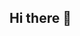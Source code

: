 ## Hi there 👋

<!--
**Drozeler/Drozeler** is a ✨ _special_ ✨ repository because its `README.md` (this file) appears on your GitHub profile.

Here are some ideas to get you started:


- 🔭 I’m currently working on Deep Learning
- 🌱 I’m currently in High School
- 👯 I’m looking to collaborate on Google Colabatory
- 📫 How to reach me (discord): simplydyl
- 😄 Pronouns: he/him

Work Experience
- Artificial Intelligence Internship at Sinarmas Land
- Artificial Intelligence Internship at Social Bread
- Information Technology Internship at PT Tatalogam Lestari
- Digital Marketing Internship at Danone Indonesia (AQUA)

Favourite Projects:
- Simple Indonesian Stock Predictor
- House Price Prediction
- TikTok View Span Prediction
- Hospital Patient Record Diagnosis
[![Anurag's GitHub stats](https://github-readme-stats.vercel.app/api?username=Drozeler)](https://github.com/anuraghazra/github-readme-stats)
-->
